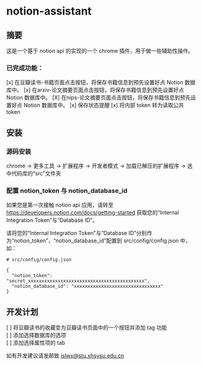 # notion-assistant

## 摘要

这是一个基于 notion api 的实现的一个 chrome 插件，用于做一些辅助性操作。

### 已完成功能：

[x] 在豆瓣读书-书籍页面点击按钮，将保存书籍信息到预先设置好点 Notion 数据库中。
[x] 在arxiv-论文摘要页面点击按钮，将保存书籍信息到预先设置好点 Notion 数据库中。
[X] 在nips-论文摘要页面点击按钮，将保存书籍信息到预先设置好点 Notion 数据库中。
[x] 保存状态提醒
[x] 将内部 token 转为读取公共 token  

## 安装

### 源码安装

chrome -> 更多工具 -> 扩展程序 -> 开发者模式 -> 加载已解压的扩展程序 -> 选中代码库的“src”文件夹

### 配置 notion_token 与 notion_database_id

如果您是第一次接触 notion api 应用，请转至 https://developers.notion.com/docs/getting-started 获取您的“Internal Integration Token”与“Database ID”。

请将您的“Internal Integration Token”与“Database ID”分别作为“notion_token”，“notion_database_id”配置到 src/config/config.json 中，如：

```
# src/config/config.json

{
  "notion_token": "secret_xxxxxxxxxxxxxxxxxxxxxxxxxxxxxxxxxxxxxxxxxxx",
  "notion_database_id": "xxxxxxxxxxxxxxxxxxxxxxxxxxxxxxxx"
}

```

## 开发计划

[ ] 将豆瓣读书的收藏变为豆瓣读书页面中的一个按钮并添加 tag 功能  
[ ] 添加选择数据库的选项  
[ ] 添加选择属性项的 tab  

如有开发建议请发邮致 islwx@stu.xhsysu.edu.cn
